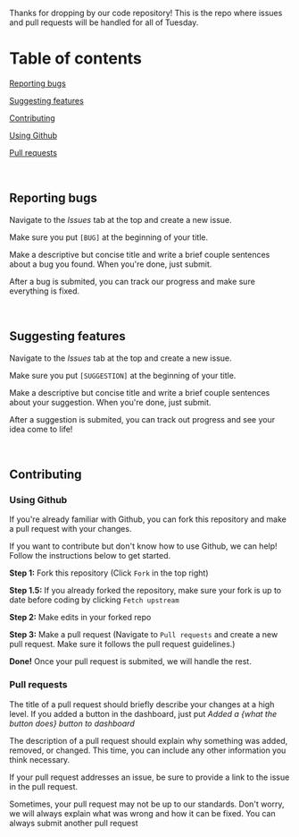 Thanks for dropping by our code repository! This is the repo where issues and pull requests will be handled for all of Tuesday.

# Table of contents

[Reporting bugs](#Reporting-bugs)

[Suggesting features](#Suggesting-features)

[Contributing](#Contributing)

  [Using Github](#Using-Github)
  
  [Pull requests](#Pull-requests)

&nbsp;

## Reporting bugs

Navigate to the *Issues* tab at the top and create a new issue.

Make sure you put `[BUG]` at the beginning of your title.

Make a descriptive but concise title and write a brief couple sentences about a bug you found.
When you're done, just submit. 

After a bug is submited, you can track our progress and make sure everything is fixed.

&nbsp;

## Suggesting features

Navigate to the *Issues* tab at the top and create a new issue.

Make sure you put `[SUGGESTION]` at the beginning of your title.

Make a descriptive but concise title and write a brief couple sentences about your suggestion.
When you're done, just submit. 

After a suggestion is submited, you can track out progress and see your idea come to life!

&nbsp;

## Contributing

### Using Github

If you're already familiar with Github, you can fork this repository and make a pull request with your changes.

If you want to contribute but don't know how to use Github, we can help! Follow the instructions below to get started.

**Step 1:** Fork this repository (Click `Fork` in the top right)

**Step 1.5:** If you already forked the repository, make sure your fork is up to date before coding by clicking `Fetch upstream`

**Step 2:** Make edits in your forked repo

**Step 3:** Make a pull request (Navigate to `Pull requests` and create a new pull request. Make sure it follows the pull request guidelines.)

**Done!** Once your pull request is submited, we will handle the rest.

### Pull requests

The title of a pull request should briefly describe your changes at a high level.
If you added a button in the dashboard, just put *Added a {what the button does} button to dashboard*

The description of a pull request should explain why something was added, removed, or changed.
This time, you can include any other information you think necessary.

If your pull request addresses an issue, be sure to provide a link to the issue in the pull request.

Sometimes, your pull request may not be up to our standards.
Don't worry, we will always explain what was wrong and how it can be fixed.
You can always submit another pull request
